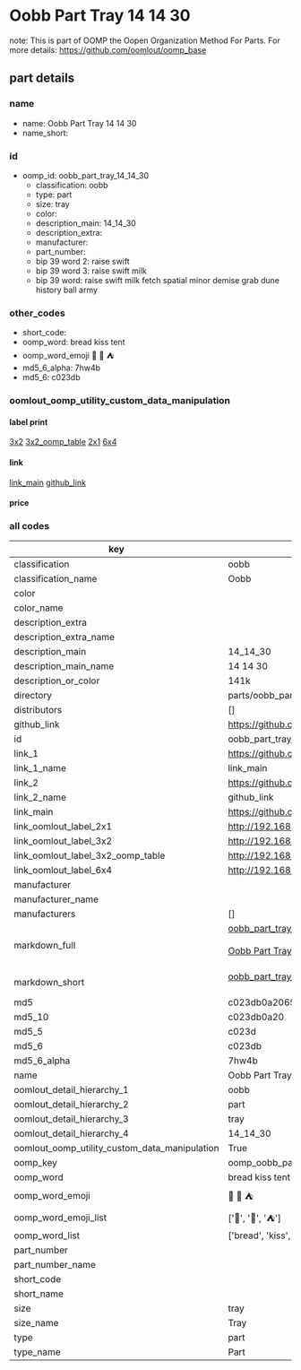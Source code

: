 # Oobb Part Tray 14 14 30  

note: This is part of OOMP the Oopen Organization Method For Parts. For more details: https://github.com/oomlout/oomp_base

##  part details





### name
* name: Oobb Part Tray 14 14 30
* name_short: 
### id
* oomp_id: oobb_part_tray_14_14_30
  * classification: oobb
  * type: part
  * size: tray
  * color: 
  * description_main: 14_14_30
  * description_extra: 
  * manufacturer: 
  * part_number: 
  * bip 39 word 2: raise swift
  * bip 39 word 3: raise swift milk
  * bip 39 word: raise swift milk fetch spatial minor demise grab dune history ball army

### other_codes
* short_code: 
* oomp_word: bread kiss tent
* oomp_word_emoji :bread: :kiss: :tent:
* md5_6_alpha: 7hw4b
* md5_6: c023db






### oomlout_oomp_utility_custom_data_manipulation
#### label print
[3x2](http://192.168.1.245:1112/?label=oomp%207hw4b)
[3x2_oomp_table](http://192.168.1.107:1112/?label=oomp%207hw4b)
[2x1](http://192.168.1.242:1112/?label=oomp%207hw4b)
[6x4](http://192.168.1.55:1112/?label=oomp%207hw4b)    

#### link

[link_main](https://github.com/oomlout/oomlout_oomp_current_version_messy/tree/main/parts/oobb_part_tray_14_14_30) [github_link](https://github.com/oomlout/oomlout_oomp_part_src/tree/main/parts/oobb_part_tray_14_14_30)                             

#### price







### all codes 
| key | value |  
| --- | --- |  
| classification | oobb |  
| classification_name | Oobb |  
| color |  |  
| color_name |  |  
| description_extra |  |  
| description_extra_name |  |  
| description_main | 14_14_30 |  
| description_main_name | 14 14 30 |  
| description_or_color | 141k |  
| directory | parts/oobb_part_tray_14_14_30 |  
| distributors | [] |  
| github_link | https://github.com/oomlout/oomlout_oomp_part_src/tree/main/parts/oobb_part_tray_14_14_30 |  
| id | oobb_part_tray_14_14_30 |  
| link_1 | https://github.com/oomlout/oomlout_oomp_current_version_messy/tree/main/parts/oobb_part_tray_14_14_30 |  
| link_1_name | link_main |  
| link_2 | https://github.com/oomlout/oomlout_oomp_part_src/tree/main/parts/oobb_part_tray_14_14_30 |  
| link_2_name | github_link |  
| link_main | https://github.com/oomlout/oomlout_oomp_current_version_messy/tree/main/parts/oobb_part_tray_14_14_30 |  
| link_oomlout_label_2x1 | http://192.168.1.242:1112/?label=oomp%207hw4b |  
| link_oomlout_label_3x2 | http://192.168.1.245:1112/?label=oomp%207hw4b |  
| link_oomlout_label_3x2_oomp_table | http://192.168.1.107:1112/?label=oomp%207hw4b |  
| link_oomlout_label_6x4 | http://192.168.1.55:1112/?label=oomp%207hw4b |  
| manufacturer |  |  
| manufacturer_name |  |  
| manufacturers | [] |  
| markdown_full | [oobb_part_tray_14_14_30](https://github.com/oomlout/oomlout_oomp_current_version_messy/tree/main/parts/oobb_part_tray_14_14_30)<br>[](https://github.com/oomlout/oomlout_oomp_current_version_messy/tree/main/parts/oobb_part_tray_14_14_30)<br>[Oobb Part Tray 14 14 30](https://github.com/oomlout/oomlout_oomp_current_version_messy/tree/main/parts/oobb_part_tray_14_14_30)<br><br> |  
| markdown_short | [oobb_part_tray_14_14_30](https://github.com/oomlout/oomlout_oomp_current_version_messy/tree/main/parts/oobb_part_tray_14_14_30)<br><br> |  
| md5 | c023db0a2065474a34e845551936f589 |  
| md5_10 | c023db0a20 |  
| md5_5 | c023d |  
| md5_6 | c023db |  
| md5_6_alpha | 7hw4b |  
| name | Oobb Part Tray 14 14 30 |  
| oomlout_detail_hierarchy_1 | oobb |  
| oomlout_detail_hierarchy_2 | part |  
| oomlout_detail_hierarchy_3 | tray |  
| oomlout_detail_hierarchy_4 | 14_14_30 |  
| oomlout_oomp_utility_custom_data_manipulation | True |  
| oomp_key | oomp_oobb_part_tray_14_14_30 |  
| oomp_word | bread kiss tent |  
| oomp_word_emoji | :bread: :kiss: :tent: |  
| oomp_word_emoji_list | [':bread:', ':kiss:', ':tent:'] |  
| oomp_word_list | ['bread', 'kiss', 'tent'] |  
| part_number |  |  
| part_number_name |  |  
| short_code |  |  
| short_name |  |  
| size | tray |  
| size_name | Tray |  
| type | part |  
| type_name | Part |  
